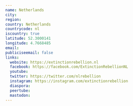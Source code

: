 ```yaml
---
name: Netherlands
city:
region:
country: Netherlands
countrycode: nl
iscountry: true
latitude: 52.3000141
longitude: 4.7668485
email:
publiciseemail: false
links:
  website: https://extinctionrebellion.nl
  facebook: https://facebook.com/ExtinctionRebellionNL
  youtube:
  twitter: https://twitter.com/nlrebellion
  instagram: https://instagram.com/extinctionrebellion
  diaspora:
  peertube:
  mastodon:
---
```

